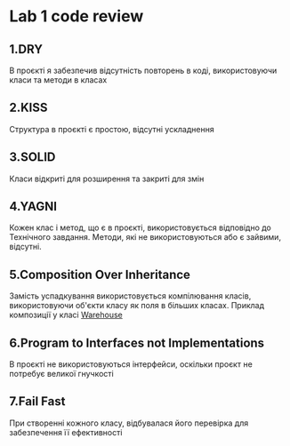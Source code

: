 # Lab 1 code review
## 1.DRY 
В проєкті я забезпечив відсутність повторень в коді, використовуючи класи та методи в класах
## 2.KISS 
Структура в проєкті є простою, відсутні ускладнення
## 3.SOLID
Класи відкриті для розширення та закриті для змін
## 4.YAGNI
Кожен клас і метод, що є в проєкті, використовується відповідно до Технічного завдання. Методи, які не використовуються або є зайвими, відсутні.
## 5.Composition Over Inheritance
Замість успадкування використовується компілювання класів, використовуючи об'єкти класу як поля в більших класах. Приклад композиції у класі [Warehouse](./lab1/.vs/lab1task/lab1task/lab1classes/Warehouse.cs#L11C1-L17C10)
## 6.Program to Interfaces not Implementations
В проєкті не використовуються інтерфейси, оскільки проєкт не потребує великої гнучкості
## 7.Fail Fast
При створенні кожного класу, відбувалася його перевірка для забезпечення її ефективності
